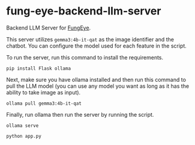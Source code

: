 # fung-eye-backend-llm-server
Backend LLM Server for [FungEye](https://github.com/duatonic/fung-eye.git).

This server utilizes `gemma3:4b-it-qat` as the image identifier and the chatbot. You can configure the model used for each feature in the script.

To run the server, run this command to install the requirements.
```
pip install Flask ollama
```

Next, make sure you have ollama installed and then run this command to pull the LLM model (you can use any model you want as long as it has the ability to take image as input).

```
ollama pull gemma3:4b-it-qat
```

Finally, run ollama then run the server by running the script.
```
ollama serve
```

```
python app.py
```
